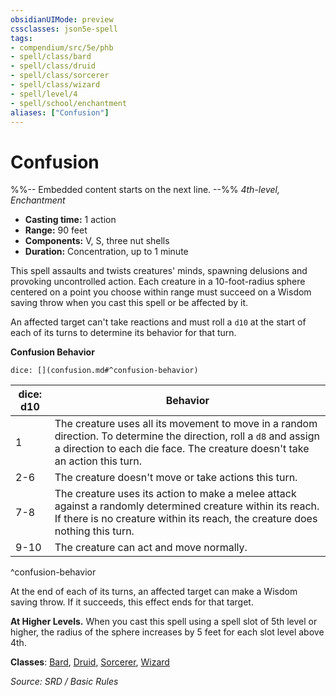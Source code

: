 ```yaml
---
obsidianUIMode: preview
cssclasses: json5e-spell
tags:
- compendium/src/5e/phb
- spell/class/bard
- spell/class/druid
- spell/class/sorcerer
- spell/class/wizard
- spell/level/4
- spell/school/enchantment
aliases: ["Confusion"]
---
```

# Confusion
%%-- Embedded content starts on the next line. --%%
*4th-level, Enchantment*  

- **Casting time:** 1 action
- **Range:** 90 feet
- **Components:** V, S, three nut shells
- **Duration:** Concentration, up to 1 minute

This spell assaults and twists creatures' minds, spawning delusions and provoking uncontrolled action. Each creature in a 10-foot-radius sphere centered on a point you choose within range must succeed on a Wisdom saving throw when you cast this spell or be affected by it.

An affected target can't take reactions and must roll a `d10` at the start of each of its turns to determine its behavior for that turn.

**Confusion Behavior**

`dice: [](confusion.md#^confusion-behavior)`

| dice: d10 | Behavior |
|-----------|----------|
| 1 | The creature uses all its movement to move in a random direction. To determine the direction, roll a `d8` and assign a direction to each die face. The creature doesn't take an action this turn. |
| 2-6 | The creature doesn't move or take actions this turn. |
| 7-8 | The creature uses its action to make a melee attack against a randomly determined creature within its reach. If there is no creature within its reach, the creature does nothing this turn. |
| 9-10 | The creature can act and move normally. |
^confusion-behavior

At the end of each of its turns, an affected target can make a Wisdom saving throw. If it succeeds, this effect ends for that target.

**At Higher Levels.** When you cast this spell using a spell slot of 5th level or higher, the radius of the sphere increases by 5 feet for each slot level above 4th.

**Classes**: [Bard](compendium/classes/bard.md), [Druid](compendium/classes/druid.md), [Sorcerer](compendium/classes/sorcerer.md), [Wizard](compendium/classes/wizard.md)

*Source: SRD / Basic Rules*